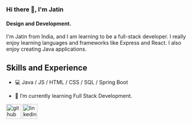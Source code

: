 ### Hi there 👋, I'm Jatin
#### Design and Development.
I'm Jatin from India, and I am learning to be a full-stack developer. I really enjoy learning languages and frameworks like Express and React. I also enjoy creating Java applications.

## Skills and Experience
* 💻 Java / JS / HTML / CSS / SQL / Spring Boot

- 🌱 I’m currently learning Full Stack Development. 


[<img src='https://cdn.jsdelivr.net/npm/simple-icons@3.0.1/icons/github.svg' alt='github' height='40'>](https://github.com/j619s)  [<img src='https://cdn.jsdelivr.net/npm/simple-icons@3.0.1/icons/linkedin.svg' alt='linkedin' height='40'>](https://www.linkedin.com/in/https://www.linkedin.com/in/jatin-a04b72aa/)  


